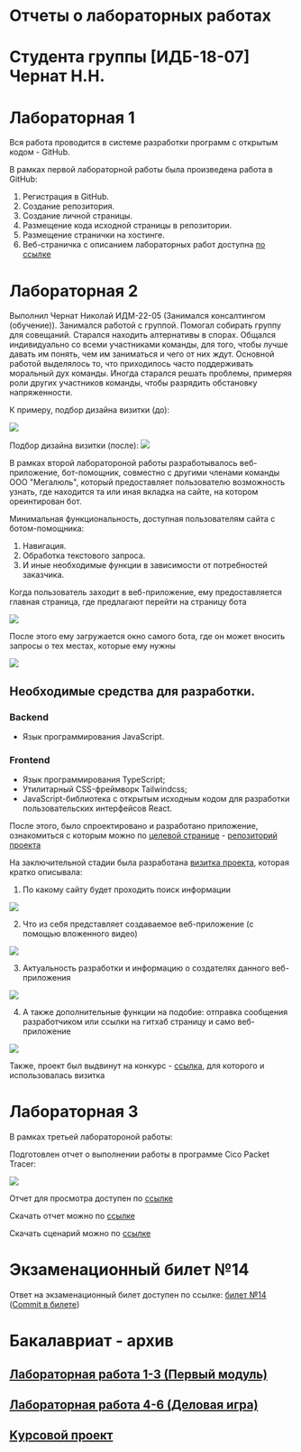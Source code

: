 # Отчеты о лабораторных работах
# Студента группы [ИДБ-18-07] Чернат Н.Н.

# Лабораторная 1

Вся работа проводится в системе разработки программ с открытым кодом - GitHub.

В рамках первой лабораторной работы была произведена работа в GitHub:

1. Регистрация в GitHub.
2. Создание репозитория.
3. Создание личной страницы.
4. Размещение кода исходной страницы в репозитории.
5. Размещение странички на хостинге.
6. Веб-страничка с описанием лабораторных работ доступна [по ссылке](https://github.com/DivineLoggika/Nikolai.github.io/blob/main/README.md)

# Лабораторная 2

Выполнил Чернат Николай ИДМ-22-05 (Занимался консалтингом (обучение)). Занимался работой с группой. Помогал собирать группу для совещаний. Старался находить алтернативы в спорах. Общался индивидуально со всеми участниками команды, для того, чтобы лучше давать им понять, чем им заниматься и чего от них ждут. Основной работой выделялось то, что приходилось часто поддерживать моральный дух команды. Иногда старался решать проблемы, примеряя роли других участников команды, чтобы разрядить обстановку напряженности. 

К примеру, подбор дизайна визитки (до):

![](https://github.com/DivineLoggika/Nikolai.github.io/blob/86b949338ecefb7ac96f08c6580cb04b5833e325/ForRef/Before.png)

Подбор дизайна визитки (после):
![](https://github.com/DivineLoggika/Nikolai.github.io/blob/86b949338ecefb7ac96f08c6580cb04b5833e325/ForRef/After.png)


В рамках второй лаборатороной работы разработывалось веб-приложение, бот-помощник, совместно с другими членами команды ООО "Мегалюль", который предоставляет пользователю возможность узнать, где находится та или иная вкладка на сайте, на котором ореинтирован бот.

Минимальная функциональность, доступная пользователям сайта с ботом-помощника:

1. Навигация.
2. Обработка текстового запроса.
3. И иные необходимые функции в зависимости от потребностей заказчика.

Когда пользователь заходит в веб-приложение, ему предоставляется главная страница, где предлагают перейти на страницу бота

![](https://github.com/DivineLoggika/Nikolai.github.io/blob/051d660f06b2940765d900a45e7a2cc612f13a74/ForRef/%D0%A1%D0%BD%D0%B8%D0%BC%D0%BE%D0%BA%20%D1%8D%D0%BA%D1%80%D0%B0%D0%BD%D0%B0%202022-12-23%20131451.png)

После этого ему загружается окно самого бота, где он может вносить запросы о тех местах, которые ему нужны

![](https://github.com/DivineLoggika/Nikolai.github.io/blob/ad9c64cc97dc32394d25af310f5d4497798da581/ForRef/%D0%A1%D0%BD%D0%B8%D0%BC%D0%BE%D0%BA%20%D1%8D%D0%BA%D1%80%D0%B0%D0%BD%D0%B0%202022-12-23%20130231.png)

## Необходимые средства для разработки.
### Backend
   + Язык программирования JavaScript.
### Frontend
   + Язык программирования TypeScript;
   + Утилитарный CSS-фреймворк Tailwindcss;
   + JavaScript-библиотека с открытым исходным кодом для разработки пользовательских интерфейсов React.

После этого, было спроектировано и разработано приложение, ознакомиться с которым можно по [целевой странице](https://welpodron.github.io/kill_me/) - [репозиторий проекта](https://github.com/lulu2kan/Megalul)

На заключительной стадии была разработана [визитка проекта](https://alekseygitpub.github.io/), которая кратко описывала: 

1. По какому сайту будет проходить поиск информации

![](https://github.com/DivineLoggika/Nikolai.github.io/blob/b06f41eea97f17621225bc850cba1db105437678/ForRef/Who.png)

2. Что из себя представляет создаваемое веб-приложение (с помощью вложенного видео)

![](https://github.com/DivineLoggika/Nikolai.github.io/blob/b06f41eea97f17621225bc850cba1db105437678/ForRef/Video.png)

3. Актуальность разработки и информацию о создателях данного веб-приложения

![](https://github.com/DivineLoggika/Nikolai.github.io/blob/b06f41eea97f17621225bc850cba1db105437678/ForRef/AAR.png)

4. А также дополнительные функции на подобие: отправка сообщения разработчиком или ссылки на гитхаб страницу и само веб-приложение

![](https://github.com/DivineLoggika/Nikolai.github.io/blob/b06f41eea97f17621225bc850cba1db105437678/ForRef/DopSved.png)

Также, проект был выдвинут на конкурс - [ссылка](https://idmit.ru/), для которого и использовалась визитка

# Лабораторная 3

В рамках третьей лаборатороной работы:

Подготовлен отчет о выполнении работы в программе Cico Packet Tracer:

![](https://github.com/DivineLoggika/Nikolai.github.io/blob/b06f41eea97f17621225bc850cba1db105437678/ForRef/Cisco.png)

Отчет для просмотра доступен по [ссылке](https://drive.google.com/file/d/1lWGc5XtTDi-xsn0tdHUg5_oo27pTgJQ9/view?pli=1)

Скачать отчет можно по [ссылке](https://github.com/DivineLoggika/Nikolai.github.io/blob/main/PCT%20files/Отчет_Чернат%20Николай%20ИДБ-18-07%20Лабораторная%20работа%20№6.docx?raw=true)

Скачать сценарий можно по [ссылке](https://github.com/DivineLoggika/Nikolai.github.io/blob/main/PCT%20files/Сценарий_Чернат%20Николай%20ИДБ-18-07%20Лабораторная%20работа%20№6.pkt?raw=true)

# Экзаменационный билет №14
Ответ на экзаменационный билет доступен по ссылке: [билет №14](https://github.com/stankin/inet-2022/wiki/exam14) 
([Commit в билете](https://github.com/stankin/inet-2022/wiki/exam14/_compare/4128d297275aaa1f11078de2b0feb77b054a6784...239c95761b22f7a2e36a07d12844886979587c48))

# Бакалавриат - архив
## [Лабораторная работа 1-3 (Первый модуль)](https://github.com/DivineLoggika/Nikolai.github.io/wiki/Лабораторная-работа-№1,-2,-3)

## [Лабораторная работа 4-6 (Деловая игра)](https://github.com/DivineLoggika/Nikolai.github.io/wiki/Лабораторная-работа-№4,-5,-6)
	
## [Kурсовой проект](https://github.com/DivineLoggika/Nikolai.github.io/wiki/Курсовой-проект)
